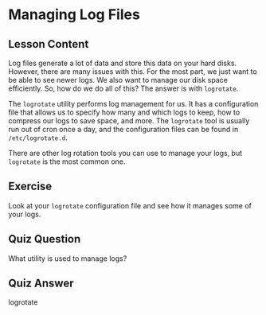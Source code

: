# Managing Log Files

## Lesson Content

Log files generate a lot of data and store this data on your hard disks. However, there are many issues with this. For the most part, we just want to be able to see newer logs. We also want to manage our disk space efficiently. So, how do we do all of this? The answer is with `logrotate`.

The `logrotate` utility performs log management for us. It has a configuration file that allows us to specify how many and which logs to keep, how to compress our logs to save space, and more. The `logrotate` tool is usually run out of cron once a day, and the configuration files can be found in `/etc/logrotate.d`.

There are other log rotation tools you can use to manage your logs, but `logrotate` is the most common one.

## Exercise

Look at your `logrotate` configuration file and see how it manages some of your logs.

## Quiz Question

What utility is used to manage logs?

## Quiz Answer

logrotate
